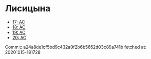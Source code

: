# Лисицына
- [17: AC](17.md)
- [18: AC](18.md)
- [19: AC](19.md)
- [20: AC](20.md)

Commit: a24a8de1cf5bd9c432a0f2b6b5652d03c89a741b
 fetched at: 20201015-181728
